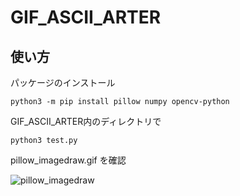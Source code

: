 # GIF_ASCII_ARTER

## 使い方
パッケージのインストール
```
python3 -m pip install pillow numpy opencv-python
```
GIF_ASCII_ARTER内のディレクトリで
```
python3 test.py
```
pillow_imagedraw.gif を確認

![pillow_imagedraw](https://github.com/weweweok/GIF_ASCII_ARTER/assets/100256521/4844dd5e-bef6-4e01-a79e-0fc671d3d260)
